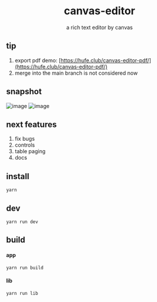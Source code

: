 <h1 align="center">canvas-editor</h1>

<p align="center"> a rich text editor by canvas</p>

## tip

1. export pdf demo: [https://hufe.club/canvas-editor-pdf/](https://hufe.club/canvas-editor-pdf/)
2. merge into the main branch is not considered now

## snapshot

![image](https://github.com/Hufe921/canvas-editor/blob/feature/pdf/src/assets/snapshots/pdf_v0.8.8_3.png)
![image](https://github.com/Hufe921/canvas-editor/blob/feature/pdf/src/assets/snapshots/pdf_v0.8.8_4.png)

## next features

1. fix bugs
2. controls
3. table paging
4. docs

## install

`yarn`

## dev

`yarn run dev`

## build

#### app
`yarn run build`

#### lib
`yarn run lib`
